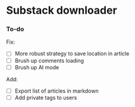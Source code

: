 # Substack downloader

### To-do

Fix:

- [ ] More robust strategy to save location in article
- [ ] Brush up comments loading
- [ ] Brush up AI mode

Add:

- [ ] Export list of articles in markdown
- [ ] Add private tags to users
